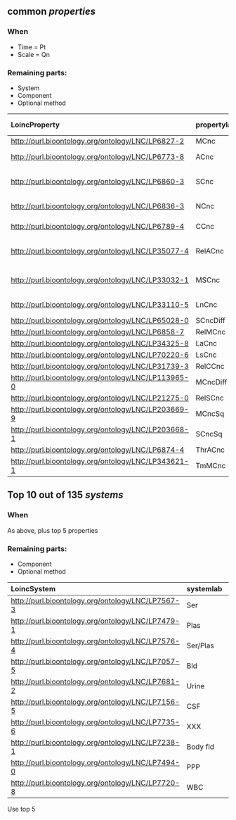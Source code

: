 ## common _properties_

### When
- Time = Pt
- Scale = Qn

### Remaining parts:
- System 
- Component 
- Optional method

**LoincProperty**|**propertylab**|**Top 1% labels**|**count**
:-----|:-----|:-----|-----:
http://purl.bioontology.org/ontology/LNC/LP6827-2|MCnc|Mass conc|34172
http://purl.bioontology.org/ontology/LNC/LP6773-8|ACnc|Arbitrary conc|24598
http://purl.bioontology.org/ontology/LNC/LP6860-3|SCnc|Substance conc (molarity)|16014
http://purl.bioontology.org/ontology/LNC/LP6836-3|NCnc|Number concentration|3563
http://purl.bioontology.org/ontology/LNC/LP6789-4|CCnc|Catalytic concentration|1531
http://purl.bioontology.org/ontology/LNC/LP35077-4|RelACnc|Relataive absolute conc|579
http://purl.bioontology.org/ontology/LNC/LP33032-1|MSCnc|Mass or substance conc|331
http://purl.bioontology.org/ontology/LNC/LP33110-5|LnCnc|Log number conc|325
http://purl.bioontology.org/ontology/LNC/LP65028-0|SCncDiff| |158
http://purl.bioontology.org/ontology/LNC/LP6858-7|RelMCnc| |149
http://purl.bioontology.org/ontology/LNC/LP34325-8|LaCnc| |138
http://purl.bioontology.org/ontology/LNC/LP70220-6|LsCnc| |105
http://purl.bioontology.org/ontology/LNC/LP31739-3|RelCCnc| |87
http://purl.bioontology.org/ontology/LNC/LP113965-0|MCncDiff| |63
http://purl.bioontology.org/ontology/LNC/LP21275-0|RelSCnc| |24
http://purl.bioontology.org/ontology/LNC/LP203669-9|MCncSq| |9
http://purl.bioontology.org/ontology/LNC/LP203668-1|SCncSq| |9
http://purl.bioontology.org/ontology/LNC/LP6874-4|ThrACnc| |3
http://purl.bioontology.org/ontology/LNC/LP343621-1|TmMCnc| |1

## Top 10 out of 135 _systems_

### When
As above, plus top 5 properties

### Remaining parts:
- Component 
- Optional method

**LoincSystem**|**systemlab**|**count**
:-----|:-----|-----:
http://purl.bioontology.org/ontology/LNC/LP7567-3|Ser|29628
http://purl.bioontology.org/ontology/LNC/LP7479-1|Plas|11707
http://purl.bioontology.org/ontology/LNC/LP7576-4|Ser/Plas|10922
http://purl.bioontology.org/ontology/LNC/LP7057-5|Bld|3078
http://purl.bioontology.org/ontology/LNC/LP7681-2|Urine|2867
http://purl.bioontology.org/ontology/LNC/LP7156-5|CSF|2102
http://purl.bioontology.org/ontology/LNC/LP7735-6|XXX|1044
http://purl.bioontology.org/ontology/LNC/LP7238-1|Body fld|1036
http://purl.bioontology.org/ontology/LNC/LP7494-0|PPP|486
http://purl.bioontology.org/ontology/LNC/LP7720-8|WBC|362

Use top 5
